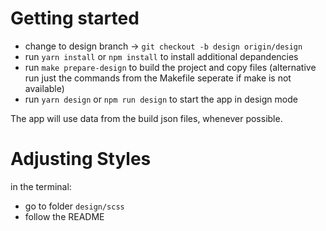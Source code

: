 # Getting started
* change to design branch -> 
`git checkout -b design origin/design`
* run `yarn install` or `npm install` to install additional depandencies
* run `make prepare-design` to build the project and copy files (alternative run just the commands from the Makefile seperate if make is not available)
* run `yarn design` or `npm run design` to start the app in design mode

The app will use data from the build json files, whenever possible. 

# Adjusting Styles
in the terminal:
* go to folder `design/scss` 
* follow the README